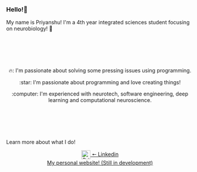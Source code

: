 ### Hello!👋
 My name is Priyanshu! I'm a 4th year integrated sciences student focusing on neurobiology! :brain: 

<br/><br/>
<br/><br/>

<p align="center"> 
🔥: I'm passionate about solving some pressing issues using programming.
<p>

<p align="center"> 
:star: I'm passionate about programming and love creating things!
<p>

<p align="center"> 
:computer: I'm experienced with neurotech, software engineering, deep learning and computational neuroscience.
<p>


<br/><br/>
<br/><br/>

Learn more about what I do!

<div align="center"> 
<a href="https://www.linkedin.com/in/priyanshu-mahey" target="_blank" just>
  <img align="center" alt="Priyanshu's LinkedIN" width="24px" src="https://raw.githubusercontent.com/peterthehan/peterthehan/master/assets/linkedin.svg" /> 🠔 Linkedin
<div>
 

<div align="center"> 
<a href="https://priyanshumahey.github.io/" target="_blank" just>
  My personal website! (Still in development)
<div>
  
  
 
 
 <!--
**priyanshumahey/priyanshumahey** is a ✨ _special_ ✨ repository because its `README.md` (this file) appears on your GitHub profile.

Here are some ideas to get you started:

- 🔭 I’m currently working on ...
- 🌱 I’m currently learning ...
- 👯 I’m looking to collaborate on ...
- 🤔 I’m looking for help with ...
- 💬 Ask me about ...
- 📫 How to reach me: ...
- 😄 Pronouns: ...
- ⚡ Fun fact: ...
-->
